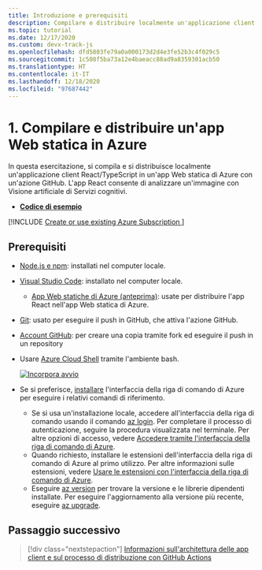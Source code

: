 ```yaml
---
title: Introduzione e prerequisiti
description: Compilare e distribuire localmente un'applicazione client React/TypeScript in un'app Web statica di Azure con un'azione GitHub.
ms.topic: tutorial
ms.date: 12/17/2020
ms.custom: devx-track-js
ms.openlocfilehash: dfd5803fe79a0a000173d2d4e3fe52b3c4f029c5
ms.sourcegitcommit: 1c508f5ba73a12e4baeacc88ad9a8359301acb50
ms.translationtype: HT
ms.contentlocale: it-IT
ms.lasthandoff: 12/18/2020
ms.locfileid: "97687442"
---
```

# <a name="1-build-and-deploy-a-static-web-app-to-azure"></a>1. Compilare e distribuire un'app Web statica in Azure

In questa esercitazione, si compila e si distribuisce localmente un'applicazione client React/TypeScript in un'app Web statica di Azure con un'azione GitHub. L'app React consente di analizzare un'immagine con Visione artificiale di Servizi cognitivi.

* [**Codice di esempio**](https://github.com/Azure-Samples/js-e2e-client-cognitive-services)

[!INCLUDE [Create or use existing Azure Subscription ](../../includes/environment-subscription-h2.md)]

## <a name="prerequisites"></a>Prerequisiti

- [Node.js e npm](https://nodejs.org/en/download): installati nel computer locale.
- [Visual Studio Code](https://code.visualstudio.com/): installato nel computer locale. 
    - [App Web statiche di Azure (anteprima)](https://marketplace.visualstudio.com/items?itemName=ms-azuretools.vscode-azurestaticwebapps): usate per distribuire l'app React nell'app Web statica di Azure.
- [Git](https://git-scm.com/downloads): usato per eseguire il push in GitHub, che attiva l'azione GitHub.
- [Account GitHub](https://github.com/join): per creare una copia tramite fork ed eseguire il push in un repository
- Usare [Azure Cloud Shell](/azure/cloud-shell/quickstart) tramite l'ambiente bash.

   [![Incorpora avvio](https://shell.azure.com/images/launchcloudshell.png "Avviare Azure Cloud Shell")](https://shell.azure.com)   
- Se si preferisce, [installare](/cli/azure/install-azure-cli) l'interfaccia della riga di comando di Azure per eseguire i relativi comandi di riferimento.
   - Se si usa un'installazione locale, accedere all'interfaccia della riga di comando usando il comando [az login](/cli/azure/reference-index#az-login).  Per completare il processo di autenticazione, seguire la procedura visualizzata nel terminale.  Per altre opzioni di accesso, vedere [Accedere tramite l'interfaccia della riga di comando di Azure](/cli/azure/authenticate-azure-cli).
  - Quando richiesto, installare le estensioni dell'interfaccia della riga di comando di Azure al primo utilizzo.  Per altre informazioni sulle estensioni, vedere [Usare le estensioni con l'interfaccia della riga di comando di Azure](/cli/azure/azure-cli-extensions-overview).
  - Eseguire [az version](/cli/azure/reference-index?#az_version) per trovare la versione e le librerie dipendenti installate. Per eseguire l'aggiornamento alla versione più recente, eseguire [az upgrade](/cli/azure/reference-index?#az_upgrade).

## <a name="next-step"></a>Passaggio successivo

> [!div class="nextstepaction"]
> [Informazioni sull'architettura delle app client e sul processo di distribuzione con GitHub Actions](./application-architecture.md) 
